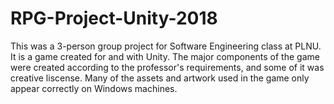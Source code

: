# RPG-Project-Unity-2018

This was a 3-person group project for Software Engineering class at PLNU.
It is a game created for and with Unity. The major components of the game were created according to the 
professor's requirements, and some of it was creative liscense.
Many of the assets and artwork used in the game only appear correctly on Windows machines.
